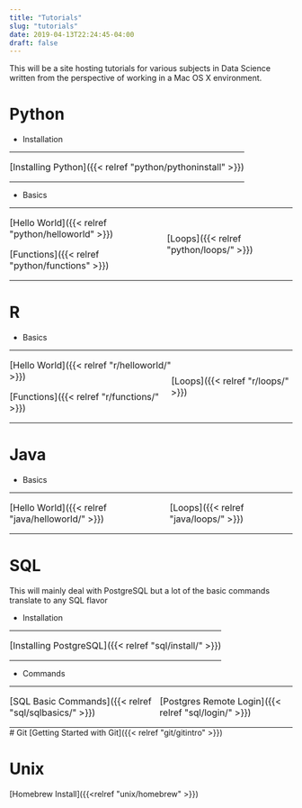 ```yaml
---
title: "Tutorials"
slug: "tutorials"
date: 2019-04-13T22:24:45-04:00
draft: false
---
```

This will be a site hosting tutorials for various subjects in Data Science written
from the perspective of working in a Mac OS X environment.

# Python
* Installation
<table border="0" style="border: none;padding:0; margin:0;">
  <tr>
  <td style="border: none; padding:0; margin:0;">
  <p>[Installing Python]({{< relref "python/pythoninstall" >}})</p>
  </td>
  <td style="border: none;padding:0; margin:0;">
  <p></p>
  </td>
  </tr>
</table>

* Basics
<table border="0" style="border: none;padding:0; margin:0;">
  <tr>
  <td style="border: none; padding:0; margin:0;">
  <p>[Hello World]({{< relref "python/helloworld" >}})</p>
  <p>[Functions]({{< relref "python/functions" >}})</p>
  </td>
  <td style="border: none;padding:0; margin:0;">
  <p>[Loops]({{< relref "python/loops/" >}})</p>
  </td>
  </tr>
</table>


# R
* Basics
<table border="0" style="border: none;padding:0; margin:0;">
  <tr>
  <td style="border: none; padding:0; margin:0;">
  <p>[Hello World]({{< relref "r/helloworld/" >}})</p>
  <p>[Functions]({{< relref "r/functions/" >}})</p>
  </td>
  <td style="border: none;padding:0; margin:0;">
  <p>[Loops]({{< relref "r/loops/" >}})</p>
  </td>
  </tr>
</table>

# Java
* Basics
<table border="0" style="border: none;padding:0; margin:0;">
  <tr>
  <td style="border: none; padding:0; margin:0;">
  <p>[Hello World]({{< relref "java/helloworld/" >}})</p>
  </td>
  <td style="border: none;padding:0; margin:0;">
  <p>[Loops]({{< relref "java/loops/" >}})</p>
  </td>
  </tr>
</table>

# SQL
This will mainly deal with PostgreSQL but a lot of the basic commands translate to
any SQL flavor

* Installation
<table border="0" style="border: none;padding:0; margin:0;">
  <tr>
  <td style="border: none; padding:0; margin:0;">
  <p>[Installing PostgreSQL]({{< relref "sql/install/" >}})</p>
  </td>
  <td style="border: none;padding:0; margin:0;">
  <p></p>
  </td>
  </tr>
</table>

* Commands
<table border="0" style="border: none;padding:0; margin:0;">
  <tr>
  <td style="border: none; padding:0; margin:0;">
  <p>[SQL Basic Commands]({{< relref "sql/sqlbasics/" >}})</p>
  </td>
  <td style="border: none;padding:0; margin:0;">
  <p>[Postgres Remote Login]({{< relref "sql/login/" >}})</p>
  </td>
  </tr>
</table>
# Git
[Getting Started with Git]({{< relref "git/gitintro" >}})

# Unix
[Homebrew Install]({{<relref "unix/homebrew" >}})



